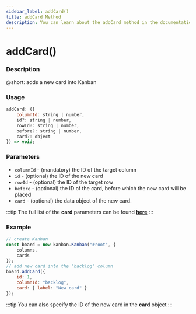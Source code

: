 ```yaml
---
sidebar_label: addCard()
title: addCard Method
description: You can learn about the addCard method in the documentation of the DHTMLX JavaScript Kanban library. Browse developer guides and API reference, try out code examples and live demos, and download a free 30-day evaluation version of DHTMLX Kanban.
---
```


# addCard()

### Description

@short: adds a new card into Kanban

### Usage

~~~jsx {}
addCard: ({
	columnId: string | number,
	id?: string | number,
	rowId?: string | number,
	before?: string | number,
	card?: object
}) => void;
~~~

### Parameters

- <code title = "string | number" >columnId</code> - (mandatory) the ID of the target column 
- <code title = "string | number" >id</code> -  (optional) the ID of the new card
- <code title = "string | number" >rowId</code> - (optional) the ID of the target row
- <code title = "string | number" >before</code> - (optional) the ID of the card, before which the new card will be placed  
- <code title = "object" >card</code> - (optional) the data object of the new card. 

:::tip
The full list of the **card** parameters can be found [**here**](api/config/js_kanban_cards_config.md)
:::

### Example

~~~jsx {7-12}
// create Kanban
const board = new kanban.Kanban("#root", {
	columns,
	cards
});
// add new card into the "backlog" column
board.addCard({
	id: 1,
	columnId: "backlog",
	card: { label: "New card" }
});
~~~

:::tip
You can also specify the ID of the new card in the **card** object
:::
